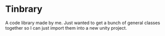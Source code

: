 # Tinbrary
A code library made by me. Just wanted to get a bunch of general classes together so I can just import them into a new unity project.
